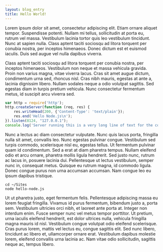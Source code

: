 ```yaml
---
layout: blog_entry
title: Hello World!
---
```

Lorem ipsum dolor sit amet, consectetur adipiscing elit. Etiam ornare aliquet tempor. 
Suspendisse potenti. Nullam mi tellus, sollicitudin at porta eu, rutrum vel massa. 
Vestibulum lacinia tortor quis leo vestibulum tincidunt. Nunc at sapien nulla. 
Class aptent taciti sociosqu ad litora torquent per conubia nostra, per inceptos himenaeos. 
Donec dictum est et euismod iaculis. Duis sed augue vel nulla dapibus viverra.

Class aptent taciti sociosqu ad litora torquent per conubia nostra, per inceptos himenaeos. 
Vestibulum non neque et massa vehicula gravida. Proin non varius magna, vitae viverra lacus. 
Cras sit amet augue dictum, condimentum urna sed, rhoncus nisl. Cras nibh mauris, egestas 
at ante a, lacinia dignissim libero. Nullam sodales neque a odio volutpat sagittis. 
Sed egestas diam in turpis pretium vehicula. Nunc consectetur fermentum metus, id suscipit 
arcu viverra sed.

~~~ javascript
var http = require('http');
http.createServer(function (req, res) {
    res.writeHead(200, {'Content-Type': 'text/plain'});
    res.end('Hello Node.js\n');
}).listen(8124, "127.0.0.1");
console.log('Server running this is a very long line of text for the code section... at http://127.0.0.1:8124/');
~~~

Nunc a lectus ac diam consectetur vulputate. Nunc quis lacus porta, fringilla nulla sit amet, 
convallis leo. Nunc egestas pulvinar congue. Vestibulum sed turpis commodo, scelerisque 
nisl eu, egestas tellus. Ut fermentum pulvinar quam id condimentum. Sed a erat at diam 
pharetra tempus. Nullam eleifend odio et arcu ornare, pharetra mollis ligula hendrerit. 
Sed justo nunc, rutrum ac lacus in, posuere lacinia dui. Pellentesque ut lectus vestibulum, 
semper nunc in, consequat metus. Quisque eu rutrum magna, id commodo ligula. 
Donec congue purus non urna accumsan accumsan. Nam congue leo eu ipsum dapibus tristique.

~~~
cd ~/Sites
node hello-node.js
~~~

Ut ut pharetra justo, eget fermentum felis. Pellentesque adipiscing massa eu lorem feugiat 
fringilla. Vivamus id purus fermentum, bibendum justo a, porta sem. Vestibulum ultricies orci 
nibh, et laoreet ante porta at. Integer non interdum enim. Fusce semper nunc vel metus tempor 
porttitor. Ut pretium, urna iaculis eleifend hendrerit, est dolor ultrices nulla, vehicula 
fringilla magna mauris id nisl. Vestibulum congue volutpat odio eleifend scelerisque. 
Cras purus lorem, mattis vel lectus eu, congue sagittis elit. Sed nunc libero, tincidunt ac 
libero et, ullamcorper ornare erat. Vestibulum dapibus molestie lorem, eleifend convallis 
urna lacinia ac. Nam vitae odio sollicitudin, sagittis neque ac, tempus libero.